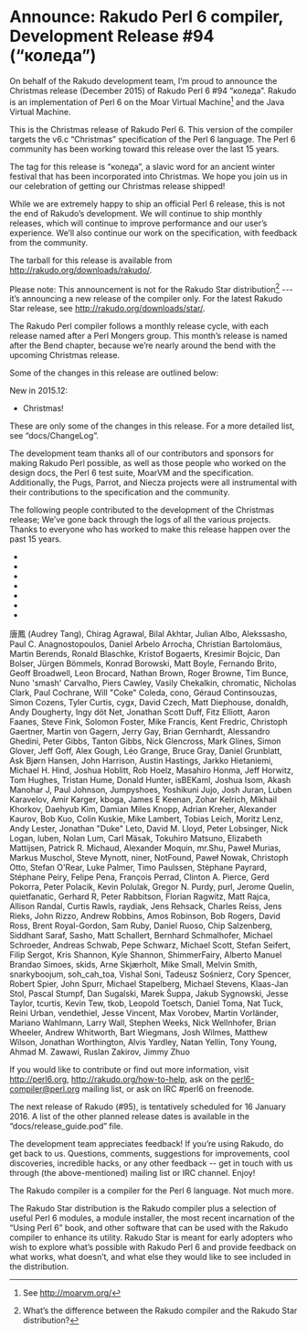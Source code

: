 # Announce: Rakudo Perl 6 compiler, Development Release #94 (“коледа”)

On behalf of the Rakudo development team, I’m proud to announce the
Christmas release (December 2015) of Rakudo Perl 6 #94 “коледа”. Rakudo
is an implementation of Perl 6 on the Moar Virtual Machine[^1] and the
Java Virtual Machine.

This is the Christmas release of Rakudo Perl 6. This version of the compiler
targets the v6.c “Christmas” specification of the Perl 6 language. The
Perl 6 community has been working toward this release over the last 15 years.

The tag for this release is “коледа”, a slavic word for an ancient winter
festival that has been incorporated into Christmas. We hope you join us
in our celebration of getting our Christmas release shipped!

While we are extremely happy to ship an official Perl 6 release, this is not
the end of Rakudo’s development. We will continue to ship monthly releases,
which will continue to improve performance and our user’s experience. We’ll
also continue our work on the specification, with feedback from the community.

The tarball for this release is available from <http://rakudo.org/downloads/rakudo/>.

Please note: This announcement is not for the Rakudo Star
distribution[^2] --- it’s announcing a new release of the compiler
only. For the latest Rakudo Star release, see
<http://rakudo.org/downloads/star/>.

The Rakudo Perl compiler follows a monthly release cycle, with each
release named after a Perl Mongers group. This month’s release is named after
the Bend chapter, because we’re nearly around the bend with the upcoming
Christmas release.

Some of the changes in this release are outlined below:

New in 2015.12:
   + Christmas!

These are only some of the changes in this release. For a more
detailed list, see “docs/ChangeLog”.

The development team thanks all of our contributors and sponsors for
making Rakudo Perl possible, as well as those people who worked on
the design docs, the Perl 6 test suite, MoarVM and the specification.
Additionally, the Pugs, Parrot, and Niecza projects were all instrumental
with their contributions to the specification and the community.

The following people contributed to the development of the Christmas
release; We’ve gone back through the logs of all the various projects.
Thanks to everyone who has worked to make this release happen over the
past 15 years.

* <RFCs>
* <rakudo>
* <roast>
* <MoarVM>
* <mu>
* <docs>
* <specs>

唐鳳 (Audrey Tang),
Chirag Agrawal,
Bilal Akhtar,
Julian Albo,
Alekssasho,
Paul C. Anagnostopoulos,
Daniel Arbelo Arrocha,
Christian Bartolomäus,
Martin Berends,
Ronald Blaschke,
Kristof Bogaerts,
Kresimir Bojcic,
Dan Bolser,
Jürgen Bömmels,
Konrad Borowski,
Matt Boyle,
Fernando Brito,
Geoff Broadwell,
Leon Brocard,
Nathan Brown,
Roger Browne,
Tim Bunce,
Nuno 'smash' Carvalho,
Piers Cawley,
Vasily Chekalkin,
chromatic,
Nicholas Clark,
Paul Cochrane,
Will "Coke" Coleda,
cono,
Géraud Continsouzas,
Simon Cozens,
Tyler Curtis,
cygx,
David Czech,
Matt Diephouse,
donaldh,
Andy Dougherty,
Ingy döt Net,
Jonathan Scott Duff,
Fitz Elliott,
Aaron Faanes,
Steve Fink,
Solomon Foster,
Mike Francis,
Kent Fredric,
Christoph Gaertner,
Martin von Gagern,
Jerry Gay,
Brian Gernhardt,
Alessandro Ghedini,
Peter Gibbs,
Tanton Gibbs,
Nick Glencross,
Mark Glines,
Simon Glover,
Jeff Goff,
Alex Gough,
Léo Grange,
Bruce Gray,
Daniel Grunblatt,
Ask Bjørn Hansen,
John Harrison,
Austin Hastings,
Jarkko Hietaniemi,
Michael H. Hind,
Joshua Hoblitt,
Rob Hoelz,
Masahiro Honma,
Jeff Horwitz,
Tom Hughes,
Tristan Hume,
Donald Hunter,
isBEKaml,
Joshua Isom,
Akash Manohar J,
Paul Johnson,
Jumpyshoes,
Yoshikuni Jujo,
Josh Juran,
Luben Karavelov,
Amir Karger,
kboga,
James E Keenan,
Zohar Kelrich,
Mikhail Khorkov,
Daehyub Kim,
Damian Miles Knopp,
Adrian Kreher,
Alexander Kaurov,
Bob Kuo,
Colin Kuskie,
Mike Lambert,
Tobias Leich,
Moritz Lenz,
Andy Lester,
Jonathan "Duke" Leto,
David M. Lloyd,
Peter Lobsinger,
Nick Logan,
luben,
Nolan Lum,
Carl Mäsak,
Tokuhiro Matsuno,
Elizabeth Mattijsen,
Patrick R. Michaud,
Alexander Moquin,
mr.Shu,
Paweł Murias,
Markus Muschol,
Steve Mynott,
niner,
NotFound,
Paweł Nowak,
Christoph Otto,
Stefan O'Rear,
Luke Palmer,
Timo Paulssen,
Stéphane Payrard,
Stéphane Peiry,
Felipe Pena,
François Perrad,
Clinton A. Pierce,
Gerd Pokorra,
Peter Polacik,
Kevin Polulak,
Gregor N. Purdy,
purl,
Jerome Quelin,
quietfanatic,
Gerhard R,
Peter Rabbitson,
Florian Ragwitz,
Matt Rajca,
Allison Randal,
Curtis Rawls,
raydiak,
Jens Rehsack,
Charles Reiss,
Jens Rieks,
John Rizzo,
Andrew Robbins,
Amos Robinson,
Bob Rogers,
David Ross,
Brent Royal-Gordon,
Sam Ruby,
Daniel Ruoso,
Chip Salzenberg,
Siddhant Saraf,
Sasho,
Matt Schallert,
Bernhard Schmalhofer,
Michael Schroeder,
Andreas Schwab,
Pepe Schwarz,
Michael Scott,
Stefan Seifert,
Filip Sergot,
Kris Shannon,
Kyle Shannon,
ShimmerFairy,
Alberto Manuel Brandao Simoes,
skids,
Arne Skjærholt,
Mike Small,
Melvin Smith,
snarkyboojum,
soh_cah_toa,
Vishal Soni,
Tadeusz Sośnierz,
Cory Spencer,
Robert Spier,
John Spurr,
Michael Stapelberg,
Michael Stevens,
Klaas-Jan Stol,
Pascal Stumpf,
Dan Sugalski,
Marek Šuppa,
Jakub Sygnowski,
Jesse Taylor,
tcurtis,
Kevin Tew,
tkob,
Leopold Toetsch,
Daniel Toma,
Nat Tuck,
Reini Urban,
vendethiel,
Jesse Vincent,
Max Vorobev,
Martin Vorländer,
Mariano Wahlmann,
Larry Wall,
Stephen Weeks,
Nick Wellnhofer,
Brian Wheeler,
Andrew Whitworth,
Bart Wiegmans,
Josh Wilmes,
Matthew Wilson,
Jonathan Worthington,
Alvis Yardley,
Natan Yellin,
Tony Young,
Ahmad M. Zawawi,
Ruslan Zakirov,
Jimmy Zhuo

If you would like to contribute or find out more information, visit
<http://perl6.org>, <http://rakudo.org/how-to-help>, ask on the
<perl6-compiler@perl.org> mailing list, or ask on IRC #perl6 on freenode.

The next release of Rakudo (#95), is tentatively scheduled for 16 January
2016. A list of the other planned release dates is available in the
“docs/release_guide.pod” file.

The development team appreciates feedback! If you’re using Rakudo, do
get back to us. Questions, comments, suggestions for improvements, cool
discoveries, incredible hacks, or any other feedback -- get in touch with
us through (the above-mentioned) mailing list or IRC channel. Enjoy!

[^1]: See <http://moarvm.org/>

[^2]: What’s the difference between the Rakudo compiler and the Rakudo
Star distribution?

The Rakudo compiler is a compiler for the Perl 6 language.
Not much more.

The Rakudo Star distribution is the Rakudo compiler plus a selection
of useful Perl 6 modules, a module installer, the most recent
incarnation of the “Using Perl 6” book, and other software that can
be used with the Rakudo compiler to enhance its utility. Rakudo Star
is meant for early adopters who wish to explore what’s possible with
Rakudo Perl 6 and provide feedback on what works, what doesn’t, and
what else they would like to see included in the distribution.
